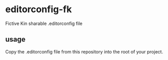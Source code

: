 # editorconfig-fk

Fictive Kin sharable .editorconfig file

## usage

Copy the .editorconfig file from this repository into the root of your project.
